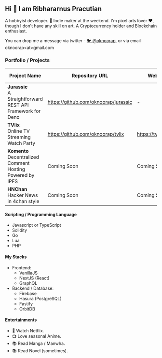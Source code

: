 ## Hi 👋 I am Ribhararnus Pracutian

A hobbyist developer. 🦄 Indie maker at the weekend. I'm pixel arts lover ❤️, though I don't have any skill on art. A Cryptocurrency holder and Blockchain enthusiast.

You can drop me a message via twitter - [🐦 @oknoorap](https://twitter.com/oknoorap), or via email oknoorap&lt;at&gt;gmail.com

### Portfolio / Projects

| Project Name | Repository URL | Website | Technology / Language |
|--|--|--|--|
| **Jurassic**<br/>A Straightforward REST API Framework for Deno | https://github.com/oknoorap/jurassic | - | Deno |
| **TVlix**<br/>Online TV Streaming Watch Party | https://github.com/oknoorap/tvlix | https://tvlix.online | NextJS |
| **Komento**<br/>Decentralized Comment Hosting Powered by IPFS | Coming Soon | Coming Soon | NextJS |
| **HNChan**<br/>Hacker News in 4chan style | Coming Soon | Coming Soon | NextJS |

#### Scripting / Programming Language
- Javascript or TypeScript
- Solidity
- Go
- Lua
- PHP

#### My Stacks
- Frontend:
  - VanillaJS
  - NextJS (React)
  - GraphQL
- Backend / Database:
  - Firebase
  - Hasura (PostgreSQL)
  - Fastify
  - OrbitDB

#### Entertainments
- 📱 Watch Netflix.
- 📺 Love seasonal Anime.
- 📚 Read Manga / Manwha.
- 📚 Read Novel (sometimes).
